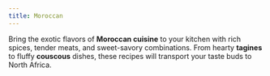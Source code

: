 ```yaml
---
title: Moroccan
---
```


Bring the exotic flavors of **Moroccan cuisine** to your kitchen with rich spices, tender meats, and sweet-savory combinations. From hearty **tagines** to fluffy **couscous** dishes, these recipes will transport your taste buds to North Africa.
